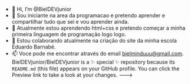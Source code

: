 - 👋 Hi, I’m @BielDEVjunior
- 👀 Sou iniciante na area da programacao e pretendo aprender e compartilhar tudo que sei e vou aprender ainda.
- 🌱 Atualmente estou aprendendo html+css e pretendo começar a minha primeira linguagem de programação logo logo.
- 💞️ Estou colaborando atualmente na criação do site da minha escola Eduardo Barnabé.
- 📫 Voce pode me encontrar através do email bielminduuu@gmail.com.
BielDEVjunior/BielDEVjunior is a ✨ special ✨ repository because its `README.md` (this file) appears on your GitHub profile.
You can click the Preview link to take a look at your changes.
--->
